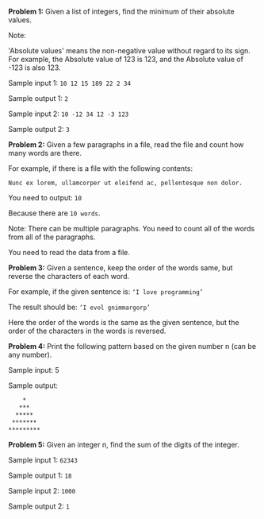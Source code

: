 **Problem 1:**
Given a list of integers, find the minimum of their absolute values.

Note:

'Absolute values' means the non-negative value without regard to its sign. For example, the Absolute value of 123 is 123, and the Absolute value of -123 is also 123. 

Sample input 1: `10 12 15 189 22 2 34`

Sample output 1: `2`

Sample input 2: `10 -12 34 12 -3 123`

Sample output 2: `3`



**Problem 2:**
Given a few paragraphs in a file, read the file and count how many words are there.

For example, if there is a file with the following contents:

`Nunc ex lorem, ullamcorper ut eleifend ac, pellentesque non dolor.`  

You need to output: `10`

Because there are `10 words`. 

Note: There can be multiple paragraphs. You need to count all of the words from all of the paragraphs. 

You need to read the data from a file. 


**Problem 3:**
Given a sentence, keep the order of the words same, but reverse the characters of each word. 

For example, if the given sentence is: `‘I love programming’` 

The result should be: `‘I evol gnimmargorp’`

Here the order of the words is the same as the given sentence, but the order of the characters in the words is reversed. 


**Problem 4:**
Print the following pattern based on the given number n (can be any number). 

Sample input: 5 

Sample output: 

```bash
    *
   ***
  *****
 *******
*********
```

**Problem 5:**
Given an integer n, find the sum of the digits of the integer.

Sample input 1: `62343`

Sample output 1: `18`

Sample input 2: `1000`

Sample output 2: `1`